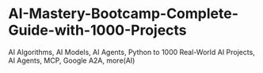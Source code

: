 # AI-Mastery-Bootcamp-Complete-Guide-with-1000-Projects
AI Algorithms, AI Models, AI Agents, Python to 1000 Real-World AI Projects, AI Agents, MCP, Google A2A, more(AI)
